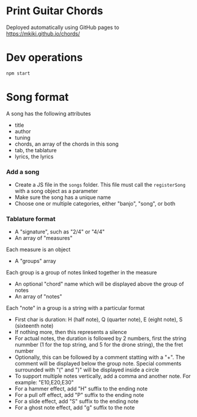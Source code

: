 # Print Guitar Chords

Deployed automatically using GitHub pages to https://mkiki.github.io/chords/


# Dev operations

```sh
npm start
```

# Song format

A song has the following attributes
* title
* author
* tuning
* chords, an array of the chords in this song
* tab, the tablature
* lyrics, the lyrics

### Add a song
* Create a JS file in the `songs` folder. This file must call the `registerSong` with a song object as a parameter
* Make sure the song has a unique name
* Choose one or multiple categories, either "banjo", "song", or both


### Tablature format

* A "signature", such as "2/4" or "4/4"
* An array of "measures"

Each measure is an object
* A "groups" array

Each group is a group of notes linked together in the measure
* An optional "chord" name which will be displayed above the group of notes
* An array of "notes"

Each "note" in a group is a string with a particular format
* First char is duration: H (half note), Q (quarter note), E (eight note), S (sixteenth note)
* If nothing more, then this represents a silence
* For actual notes, the duration is followed by 2 numbers, first the string nummber (1 for the top string, and 5 for the drone string), the the fret number
* Optionally, this can be followed by a comment statting with a "+". The comment will be displayed below the group note. Special comments surrounded with "(" and ")" will be displayed inside a circle
* To support multiple notes vertically, add a comma and another note. For example: "E10,E20,E30"
* For a hammer effect, add "H" suffix to the ending note
* For a pull off effect, add "P" suffix to the ending note
* For a slide effect, add "S" suffix to the ending note
* For a ghost note effect, add "g" suffix to the note


